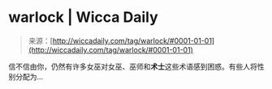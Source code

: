 <!--yml

category: 未分类

date: 2024-06-12 18:26:00

-->

# warlock | Wicca Daily

> 来源：[http://wiccadaily.com/tag/warlock/#0001-01-01](http://wiccadaily.com/tag/warlock/#0001-01-01)

信不信由你，仍然有许多女巫对女巫、巫师和**术士**这些术语感到困惑。有些人将性别分配为…
